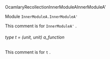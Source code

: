 OcamlaryRecollectionInnerModuleAInnerModuleA'

 Module  `` InnerModuleA.InnerModuleA' `` 


This comment is for  `` InnerModuleA' `` .

<a id="type-t"></a>
###### type t = (unit, unit) a_function

This comment is for  `` t `` .


